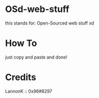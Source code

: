 # OSd-web-stuff

this stands for: Open-Sourced web stuff xd

# How To
just copy and paste and done!

# Credits

LannonK :: 0x96#8297

